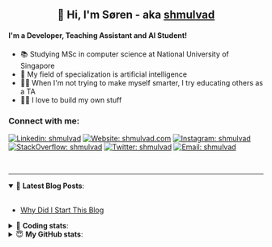 <h2 align="center">
	👋 Hi, I'm Søren - aka <a href="https://shmulvad.com">shmulvad</a>
</h2>

#### I'm a Developer, Teaching Assistant and AI Student!
- 📚 Studying MSc in computer science at National University of Singapore
- 🧠 My field of specialization is artificial intelligence
- 👨‍🏫 When I'm not trying to make myself smarter, I try educating others as a TA
- 👨‍💻 I love to build my own stuff

### Connect with me:

[![Linkedin: shmulvad](https://img.shields.io/badge/shmulvad-blue?style=flat&logo=Linkedin&logoColor=white)][linkedin]
[![Website: shmulvad.com](https://img.shields.io/badge/shmulvad.com-47CCCC?&style=flat&logo=Google-Chrome&logoColor=white)][website]
[![Instagram: shmulvad](https://img.shields.io/badge/-@shmulvad-purple?style=flat&logo=Instagram&logoColor=white)][instagram]
[![StackOverflow: shmulvad](https://img.shields.io/badge/shmulvad-FE7A16?style=flat&logo=stack-overflow&logoColor=white)][stackOverflow]
[![Twitter: shmulvad](https://img.shields.io/badge/@shmulvad-1ca0f1?style=flat&logo=twitter&logoColor=white)][twitter]
[![Email: shmulvad](https://img.shields.io/badge/shmulvad-D14836?style=flat&logo=gmail&logoColor=white)][mail]

<br />

---

<details open>
 <summary>📕 <b>Latest Blog Posts</b>: </summary>

<br>

<!-- BLOG-POST-LIST:START -->
- [Why Did I Start This Blog](https://shmulvad.com/blog/why-did-start-this-blog)
<!-- BLOG-POST-LIST:END -->

</details>

<!-- --- -->

<details>
 <summary>🤖 <b>Coding stats</b>: </summary>

<br>

<!--START_SECTION:waka-->
**I'm a Night 🦉** 

```text
🌞 Morning    94 commits     ██░░░░░░░░░░░░░░░░░░░░░░░   8.04% 
🌆 Daytime    450 commits    █████████░░░░░░░░░░░░░░░░   38.49% 
🌃 Evening    397 commits    ████████░░░░░░░░░░░░░░░░░   33.96% 
🌙 Night      228 commits    █████░░░░░░░░░░░░░░░░░░░░   19.5%

```


📊 **This Week I Spent My Time On** 

```text
💬 Programming Languages: 
Python                   20 hrs 32 mins      █████████████████░░░░░░░░   69.13% 
Other                    3 hrs 11 mins       ██░░░░░░░░░░░░░░░░░░░░░░░   10.77% 
HTML                     2 hrs 51 mins       ██░░░░░░░░░░░░░░░░░░░░░░░   9.63% 
Markdown                 57 mins             ░░░░░░░░░░░░░░░░░░░░░░░░░   3.24% 
JSON                     34 mins             ░░░░░░░░░░░░░░░░░░░░░░░░░   1.93%

🔥 Editors: 
VS Code                  26 hrs 16 mins      ██████████████████████░░░   88.4% 
Zsh                      3 hrs 8 mins        ██░░░░░░░░░░░░░░░░░░░░░░░   10.59% 
Sublime Text             17 mins             ░░░░░░░░░░░░░░░░░░░░░░░░░   1.0%

🐱‍💻 Projects: 
overvaagning             13 hrs 53 mins      ███████████░░░░░░░░░░░░░░   46.77% 
overvaagning-sender      6 hrs 33 mins       █████░░░░░░░░░░░░░░░░░░░░   22.08% 
tsp                      4 hrs 28 mins       ███░░░░░░░░░░░░░░░░░░░░░░   15.08% 
Project                  1 hr 25 mins        █░░░░░░░░░░░░░░░░░░░░░░░░   4.77% 
Unknown Project          1 hr 10 mins        █░░░░░░░░░░░░░░░░░░░░░░░░   3.95%

```


 Last Updated on 23/11/2021
<!--END_SECTION:waka-->

</details>

<!-- --- -->

<details>
 <summary>😇 <b>My GitHub stats</b>: </summary>

<br>

<img align="left" alt="shmulvad's Github Stats" src="https://github-readme-stats.vercel.app/api?username=shmulvad&show_icons=true&hide_border=true" />

</details>



[website]: https://shmulvad.com
[twitter]: https://twitter.com/shmulvad
[linkedin]: https://linkedin.com/in/shmulvad
[instagram]: https://instagram.com/shmulvad
[stackOverflow]: https://stackoverflow.com/users/9248793/shmulvad
[mail]: mailto:shmulvad@gmail.com
[github]: https://github.com/shmulvad
